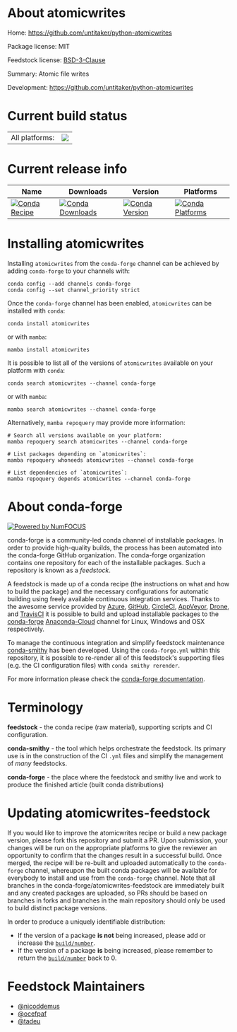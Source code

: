 About atomicwrites
==================

Home: https://github.com/untitaker/python-atomicwrites

Package license: MIT

Feedstock license: [BSD-3-Clause](https://github.com/conda-forge/atomicwrites-feedstock/blob/main/LICENSE.txt)

Summary: Atomic file writes

Development: https://github.com/untitaker/python-atomicwrites

Current build status
====================


<table><tr><td>All platforms:</td>
    <td>
      <a href="https://dev.azure.com/conda-forge/feedstock-builds/_build/latest?definitionId=2740&branchName=main">
        <img src="https://dev.azure.com/conda-forge/feedstock-builds/_apis/build/status/atomicwrites-feedstock?branchName=main">
      </a>
    </td>
  </tr>
</table>

Current release info
====================

| Name | Downloads | Version | Platforms |
| --- | --- | --- | --- |
| [![Conda Recipe](https://img.shields.io/badge/recipe-atomicwrites-green.svg)](https://anaconda.org/conda-forge/atomicwrites) | [![Conda Downloads](https://img.shields.io/conda/dn/conda-forge/atomicwrites.svg)](https://anaconda.org/conda-forge/atomicwrites) | [![Conda Version](https://img.shields.io/conda/vn/conda-forge/atomicwrites.svg)](https://anaconda.org/conda-forge/atomicwrites) | [![Conda Platforms](https://img.shields.io/conda/pn/conda-forge/atomicwrites.svg)](https://anaconda.org/conda-forge/atomicwrites) |

Installing atomicwrites
=======================

Installing `atomicwrites` from the `conda-forge` channel can be achieved by adding `conda-forge` to your channels with:

```
conda config --add channels conda-forge
conda config --set channel_priority strict
```

Once the `conda-forge` channel has been enabled, `atomicwrites` can be installed with `conda`:

```
conda install atomicwrites
```

or with `mamba`:

```
mamba install atomicwrites
```

It is possible to list all of the versions of `atomicwrites` available on your platform with `conda`:

```
conda search atomicwrites --channel conda-forge
```

or with `mamba`:

```
mamba search atomicwrites --channel conda-forge
```

Alternatively, `mamba repoquery` may provide more information:

```
# Search all versions available on your platform:
mamba repoquery search atomicwrites --channel conda-forge

# List packages depending on `atomicwrites`:
mamba repoquery whoneeds atomicwrites --channel conda-forge

# List dependencies of `atomicwrites`:
mamba repoquery depends atomicwrites --channel conda-forge
```


About conda-forge
=================

[![Powered by
NumFOCUS](https://img.shields.io/badge/powered%20by-NumFOCUS-orange.svg?style=flat&colorA=E1523D&colorB=007D8A)](https://numfocus.org)

conda-forge is a community-led conda channel of installable packages.
In order to provide high-quality builds, the process has been automated into the
conda-forge GitHub organization. The conda-forge organization contains one repository
for each of the installable packages. Such a repository is known as a *feedstock*.

A feedstock is made up of a conda recipe (the instructions on what and how to build
the package) and the necessary configurations for automatic building using freely
available continuous integration services. Thanks to the awesome service provided by
[Azure](https://azure.microsoft.com/en-us/services/devops/), [GitHub](https://github.com/),
[CircleCI](https://circleci.com/), [AppVeyor](https://www.appveyor.com/),
[Drone](https://cloud.drone.io/welcome), and [TravisCI](https://travis-ci.com/)
it is possible to build and upload installable packages to the
[conda-forge](https://anaconda.org/conda-forge) [Anaconda-Cloud](https://anaconda.org/)
channel for Linux, Windows and OSX respectively.

To manage the continuous integration and simplify feedstock maintenance
[conda-smithy](https://github.com/conda-forge/conda-smithy) has been developed.
Using the ``conda-forge.yml`` within this repository, it is possible to re-render all of
this feedstock's supporting files (e.g. the CI configuration files) with ``conda smithy rerender``.

For more information please check the [conda-forge documentation](https://conda-forge.org/docs/).

Terminology
===========

**feedstock** - the conda recipe (raw material), supporting scripts and CI configuration.

**conda-smithy** - the tool which helps orchestrate the feedstock.
                   Its primary use is in the construction of the CI ``.yml`` files
                   and simplify the management of *many* feedstocks.

**conda-forge** - the place where the feedstock and smithy live and work to
                  produce the finished article (built conda distributions)


Updating atomicwrites-feedstock
===============================

If you would like to improve the atomicwrites recipe or build a new
package version, please fork this repository and submit a PR. Upon submission,
your changes will be run on the appropriate platforms to give the reviewer an
opportunity to confirm that the changes result in a successful build. Once
merged, the recipe will be re-built and uploaded automatically to the
`conda-forge` channel, whereupon the built conda packages will be available for
everybody to install and use from the `conda-forge` channel.
Note that all branches in the conda-forge/atomicwrites-feedstock are
immediately built and any created packages are uploaded, so PRs should be based
on branches in forks and branches in the main repository should only be used to
build distinct package versions.

In order to produce a uniquely identifiable distribution:
 * If the version of a package **is not** being increased, please add or increase
   the [``build/number``](https://docs.conda.io/projects/conda-build/en/latest/resources/define-metadata.html#build-number-and-string).
 * If the version of a package **is** being increased, please remember to return
   the [``build/number``](https://docs.conda.io/projects/conda-build/en/latest/resources/define-metadata.html#build-number-and-string)
   back to 0.

Feedstock Maintainers
=====================

* [@nicoddemus](https://github.com/nicoddemus/)
* [@ocefpaf](https://github.com/ocefpaf/)
* [@tadeu](https://github.com/tadeu/)

